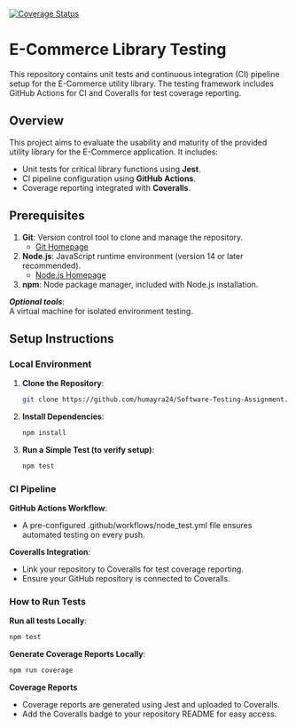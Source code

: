 [![Coverage Status](https://coveralls.io/repos/github/humayra24/Software-Testing-Assignment/badge.svg?branch=main)](https://coveralls.io/github/humayra24/Software-Testing-Assignment?branch=main)

# E-Commerce Library Testing

This repository contains unit tests and continuous integration (CI) pipeline setup for the E-Commerce utility library. The testing framework includes GitHub Actions for CI and Coveralls for test coverage reporting.

## Overview
This project aims to evaluate the usability and maturity of the provided utility library for the E-Commerce application. It includes:
- Unit tests for critical library functions using **Jest**.
- CI pipeline configuration using **GitHub Actions**.
- Coverage reporting integrated with **Coveralls**.

## Prerequisites
1. **Git**: Version control tool to clone and manage the repository.  
   - [Git Homepage](https://git-scm.com)
2. **Node.js**: JavaScript runtime environment (version 14 or later recommended).  
   - [Node.js Homepage](https://nodejs.org/en)  
3. **npm**: Node package manager, included with Node.js installation.  

***Optional tools***:  
 A virtual machine for isolated environment testing.
  

## Setup Instructions

### Local Environment
1. **Clone the Repository**:
   ```bash
   git clone https://github.com/humayra24/Software-Testing-Assignment.git

2. **Install Dependencies**:
    ```bash
   npm install

4.  **Run a Simple Test (to verify setup)**:
    ```bash
    npm test
    
### CI Pipeline
**GitHub Actions Workflow**:
- A pre-configured .github/workflows/node_test.yml file ensures automated testing on every push.

**Coveralls Integration**:
- Link your repository to Coveralls for test coverage reporting. 
- Ensure your GitHub repository is connected to Coveralls.

### How to Run Tests
**Run all tests Locally**:
 ```bash
npm test
```
**Generate Coverage Reports Locally**:
 ```bash
npm run coverage
```
**Coverage Reports**
- Coverage reports are generated using Jest and uploaded to Coveralls.
- Add the Coveralls badge to your repository README for easy access.





